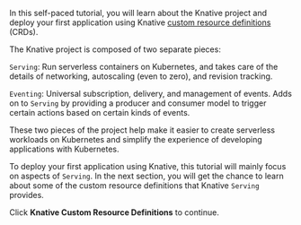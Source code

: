 In this self-paced tutorial, you will learn about the Knative project and deploy 
your first application using Knative [custom resource definitions](https://kubernetes.io/docs/concepts/extend-kubernetes/api-extension/custom-resources/) 
(CRDs). 

The Knative project is composed of two separate pieces:

`Serving`: Run serverless containers on Kubernetes, and takes care of 
the details of networking, autoscaling (even to zero), and revision tracking.

`Eventing`: Universal subscription, delivery, and management of events. Adds 
on to `Serving` by providing a producer and consumer model to trigger certain 
actions based on certain kinds of events.

These two pieces of the project help make it easier to create serverless 
workloads on Kubernetes and simplify the experience of developing applications 
with Kubernetes. 

To deploy your first application using Knative, this tutorial will mainly focus 
on aspects of `Serving`. In the next section, you will get the chance to learn 
about some of the custom resource definitions that Knative `Serving` provides.

Click **Knative Custom Resource Definitions** to continue.